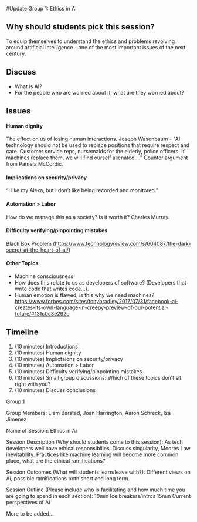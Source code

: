 #Update Group 1: Ethics in AI

## Why should students pick this session?
To equip themselves to understand the ethics and problems revolving around artificial intelligence - one of the most important issues of the next century.

## Discuss
* What is AI?
* For the people who are worried about it, what are they worried about?

## Issues
#### Human dignity
The effect on us of losing human interactions. Joseph Wasenbaum - "AI technology should not be used to replace positions that require respect and care. Customer service reps, nursemaids for the elderly, police officers. If machines replace them, we will find ourself alienated...." Counter argument from Pamela McCordic.
#### Implications on security/privacy
“I like my Alexa, but I don’t like being recorded and monitored.”
#### Automation > Labor
How do we manage this as a society? Is it worth it? Charles Murray.
#### Difficulty verifying/pinpointing mistakes
Black Box Problem (https://www.technologyreview.com/s/604087/the-dark-secret-at-the-heart-of-ai/)
  
#### Other Topics
* Machine consciousness
* How does this relate to us as developers of software? (Developers that write code that writes code...). 
* Human emotion is flawed, is this why we need machines?
https://www.forbes.com/sites/tonybradley/2017/07/31/facebook-ai-creates-its-own-language-in-creepy-preview-of-our-potential-future/#131c0c3e292c


## Timeline
1. (10 minutes) Introductions
2. (10 minutes) Human dignity
3. (10 minutes) Implictaions on security/privacy
4. (10 minutes) Automation > Labor
5. (10 minutes) Difficulty verifying/pinpointing mistakes
6. (10 minutes) Small group discussions: Which of these topics don’t sit right with you?
7. (10 minutes) Discuss conclusions


Group 1

Group Members: Liam Barstad, Joan Harrington, Aaron Schreck, Iza Jimenez

Name of Session: Ethics in Ai

Session Description (Why should students come to this session):
As tech developers well have ethical responsibilies.
Discuss singularity, Moores Law inevitability.
Practices like machine learning will become more common place, what are the ethical ramifications?

Session Outcomes (What will students learn/leave with?):
Different views on Ai, possible ramifications both short and long term.

Session Outline (Please include who is facilitating and how much time you are going to spend in each section):
10min Ice breakers/intros
15min Current perspectives of Ai

More to be added...
